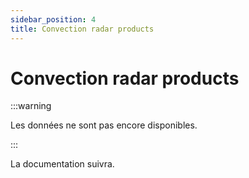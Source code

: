 ```yaml
---
sidebar_position: 4
title: Convection radar products
---
```


# Convection radar products

:::warning

Les données ne sont pas encore disponibles.

:::

La documentation suivra.